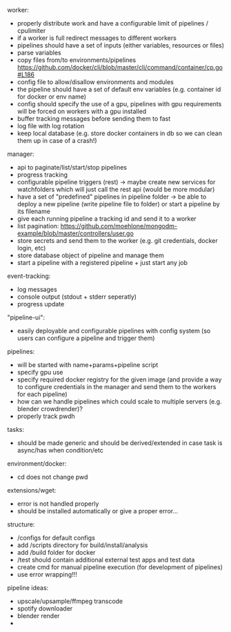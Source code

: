 worker:
- properly distribute work and have a configurable limit of pipelines / cpulimiter
- if a worker is full redirect messages to different workers
- pipelines should have a set of inputs (either variables, resources or files)
- parse variables
- copy files from/to environments/pipelines https://github.com/docker/cli/blob/master/cli/command/container/cp.go#L186
- config file to allow/disallow environments and modules
- the pipeline should have a set of default env variables (e.g. container id for docker or env name)
- config should specify the use of a gpu, pipelines with gpu requirements will be forced on workers with a gpu installed
- buffer tracking messages before sending them to fast
- log file with log rotation
- keep local database (e.g. store docker containers in db so we can clean them up in case of a crash!)

manager:
- api to paginate/list/start/stop pipelines
- progress tracking
- configurable pipeline triggers (rest)
  -> maybe create new services for watchfolders which will just call the rest api (would be more modular)
- have a set of "predefined" pipelines in pipeline folder
  -> be able to deploy a new pipeline (write pipeline file to folder) or start a pipeline by its filename
- give each running pipeline a tracking id and send it to a worker
- list pagination: https://github.com/moehlone/mongodm-example/blob/master/controllers/user.go
- store secrets and send them to the worker (e.g. git credentials, docker login, etc)
- store database object of pipeline and manage them
- start a pipeline with a registered pipeline + just start any job

event-tracking:
- log messages
- console output (stdout + stderr seperatly)
- progress update

"pipeline-ui":
- easily deployable and configurable pipelines with config system (so users can configure a pipeline and trigger them)

pipelines:
- will be started with name+params+pipeline script
- specify gpu use
- specify required docker registry for the given image (and provide a way to configure credentials in the manager and send them to the workers for each pipeline)
- how can we handle pipelines which could scale to multiple servers (e.g. blender crowdrender)?
- properly track pwdh

tasks:
- should be made generic and should be derived/extended in case task is async/has when condition/etc

environment/docker:
- cd does not change pwd

extensions/wget:
- error is not handled properly
- should be installed automatically or give a proper error...

structure:
- /configs for default configs
- add /scripts directory for build/install/analysis
- add /build folder for docker
- /test should contain additional external test apps and test data
- create cmd for manual pipeline execution (for development of pipelines)
- use error wrapping!!!

pipeline ideas:
- upscale/upsample/ffmpeg transcode
- spotify downloader
- blender render
- 